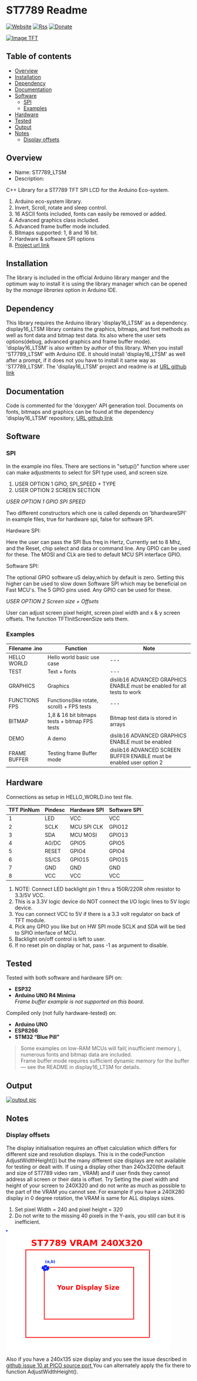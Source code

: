 # ST7789 Readme

[![Website](https://img.shields.io/badge/Website-Link-blue.svg)](https://gavinlyonsrepo.github.io/)  [![Rss](https://img.shields.io/badge/Subscribe-RSS-yellow.svg)](https://gavinlyonsrepo.github.io//feed.xml)  [![Donate](https://img.shields.io/badge/Donate-PayPal-green.svg)](https://www.paypal.com/paypalme/whitelight976)

[![Image TFT](https://github.com/gavinlyonsrepo/Display_Lib_RPI/blob/main/extra/images/st7789.jpg)](https://github.com/gavinlyonsrepo/Display_Lib_RPI/blob/main/extra/images/st7789.jpg)

## Table of contents

  * [Overview](#overview)
  * [Installation](#installation)
  * [Dependency](#dependency)
  * [Documentation](#documentation)
  * [Software](#software)
      * [SPI](#spi)
      * [Examples](#examples)
  * [Hardware](#hardware)
  * [Tested](#tested)
  * [Output](#output)
  * [Notes](#notes)
     * [Display offsets](#display-offsets)

## Overview

* Name: ST7789_LTSM
* Description:

C++ Library for a ST7789 TFT SPI LCD for the Arduino Eco-system.

1. Arduino eco-system library.
2. Invert, Scroll, rotate and sleep control.
3. 16 ASCII fonts included, fonts can easily be removed or added.
4. Advanced graphics class included.
5. Advanced frame buffer mode included.
6. Bitmaps supported: 1, 8 and 16 bit.
7. Hardware & software SPI options
8. [Project url link](https://github.com/gavinlyonsrepo/ST7789_LTSM)

## Installation

The library is included in the official Arduino library manger and the optimum way to install it is using the library manager which can be opened by the *manage libraries* option in Arduino IDE. 

## Dependency

This library requires the Arduino library 'display16_LTSM' as a dependency. display16_LTSM library contains
the graphics, bitmaps, and font methods as well as font data and bitmap test data. Its also 
where the user sets options(debug, advanced graphics and frame buffer mode). 'display16_LTSM' is also written by author of this library. 
When you install 'ST7789_LTSM' with Arduino IDE. It should install 'display16_LTSM' as well after 
a prompt, if it does not you have to install it same way as 'ST7789_LTSM'.
The 'display16_LTSM' project and readme is at [URL github link](https://github.com/gavinlyonsrepo/display16_LTSM)

## Documentation

Code is commented for the 'doxygen' API generation tool.
Documents on fonts, bitmaps and graphics can be found at 
the dependency 'display16_LTSM' repository, [URL github link](https://github.com/gavinlyonsrepo/display16_LTSM)

## Software

### SPI

In the example ino files. There are sections in "setup()" function where user can make adjustments to select for SPI type used, and screen size.

1. USER OPTION 1 GPIO, SPI_SPEED + TYPE
2. USER OPTION 2 SCREEN SECTION

*USER OPTION 1 GPIO SPI SPEED*

Two different constructors which one is called depends on 'bhardwareSPI' in example files, 
true for hardware spi, false for software SPI.

Hardware SPI:

Here the user can pass the SPI Bus freq in Hertz, Currently set to 8 Mhz,
and the Reset, chip select and data or command line. Any GPIO can be used for these.
The MOSI and CLk are tied to default MCU SPI interface GPIO.

Software SPI:

The optional GPIO software uS delay,which by default is zero.
Setting this higher can be used to slow down Software SPI
which may be beneficial on Fast MCU's.
The 5 GPIO pins used. Any GPIO can be used for these.

*USER OPTION 2 Screen size + Offsets*

User can adjust screen pixel height, screen pixel width and x & y screen offsets.
The function TFTInitScreenSize sets them.


### Examples

| Filename .ino | Function  | Note |
| --- | --- | --- |
| HELLO WORLD | Hello world basic use case | --- |
| TEST | Text + fonts | --- |
| GRAPHICS| Graphics | dislib16 ADVANCED GRAPHICS ENABLE must be enabled for all tests to work|
| FUNCTIONS FPS| Functions(like rotate, scroll) + FPS tests| --- |
| BITMAP| 1,8 & 16 bit bitmaps tests + bitmap FPS tests| Bitmap test data is stored in arrays |
| DEMO| A demo  | dislib16 ADVANCED GRAPHICS ENABLE must be enabled |
| FRAME BUFFER | Testing frame Buffer mode | dislib16 ADVANCED SCREEN BUFFER ENABLE must be enabled user option 2 |

## Hardware

Connections as setup in HELLO_WORLD.ino  test file.

| TFT PinNum | Pindesc | Hardware SPI | Software SPI |
| --- | --- | --- | --- |
| 1 | LED | VCC | VCC |
| 2 | SCLK | MCU SPI CLK | GPIO12 |
| 3 | SDA | MCU MOSI | GPIO13 |
| 4 | A0/DC | GPIO5 | GPIO5 |
| 5 | RESET | GPIO4 | GPIO4 |
| 6 | SS/CS | GPIO15 | GPIO15 |
| 7 | GND | GND | GND |
| 8 | VCC | VCC | VCC |

1. NOTE: Connect LED backlight pin 1 thru a 150R/220R ohm resistor to 3.3/5V VCC.
2. This is a 3.3V logic device do NOT connect the I/O logic lines to 5V logic device.
3. You can connect VCC to 5V if there is a 3.3 volt regulator on back of TFT module.
4. Pick any GPIO you like but on HW SPI mode SCLK and SDA will be tied to SPIO interface of MCU.
5. Backlight on/off control is left to user.
6. If no reset pin on display or hat, pass -1 as argument to disable.


## Tested

Tested with both software and hardware SPI on:

- **ESP32**
- **Arduino UNO R4 Minima**  
  *Frame buffer example is not supported on this board.*

Compiled only (not fully hardware-tested) on:

- **Arduino UNO**
- **ESP8266**
- **STM32 “Blue Pill”**

> Some examples on low-RAM MCUs will fail( insufficient memory ), numerous fonts and bitmap data are included.  
> Frame buffer mode requires sufficient dynamic memory for the buffer — see the README in display16_LTSM for details.

## Output

[![output pic](https://github.com/gavinlyonsrepo/Display_Lib_RPI/blob/main/extra/images/st7789output.jpg)](https://github.com/gavinlyonsrepo/Display_Lib_RPI/blob/main/extra/images/st7789output.jpg)

## Notes

### Display offsets

The display initialisation requires an offset calculation which differs for different size and resolution displays.
This is in the code(Function AdjustWidthHeight()) but the many different size displays are not available for testing or dealt with.
If using a display other than 240x320(the default and size of ST7789 video ram , VRAM) and if user finds they cannot address all screen
or their data is offset. Try Setting the pixel width and height of your screen to 240X320 and do not write as 
much as possible to the part of the VRAM you cannot see.
For example  if you have a 240X280 display in 0 degree rotation, the VRAM is same for ALL displays sizes.
1. Set pixel Width = 240 and pixel height = 320
2. Do not write to the missing 40 pixels in the Y-axis, you still can but it is inefficient.

[![pic ](https://github.com/gavinlyonsrepo/displaylib_16bit_PICO/blob/main/extra/image/offset_st7789.png)](https://github.com/gavinlyonsrepo/displaylib_16bit_PICO/blob/main/extra/image/offset_st7789.png)

Also if you have a 240x135 size display and you see the issue described in 
[github issue 10 at PICO source port ](https://github.com/gavinlyonsrepo/displaylib_16bit_PICO/issues/10) 
You can alternately apply the fix there to function AdjustWidthHeight().
